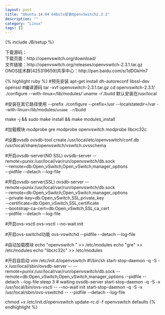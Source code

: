 ```yaml
---
layout: post
title: "Ubuntu 14.04 64bits安装OpenvSwitch2.3.1"
description: ""
category: "Linux"
tags: []
---
```

{% include JB/setup %}
<p>
下载源码：<br/>
下载页面：http://openvswitch.org/download/ <br/>
文件链接：http://openvswitch.org/releases/openvswitch-2.3.1.tar.gz <br/>
ONOS技术群[425319659]共享中心：http://pan.baidu.com/s/1dDGkHn7
</p>
{% highlight ruby %}
#预先安装
apt-get install dh-autoreconf libssl-dev openssl
#编译源码
tar -xvf openvswitch-2.3.1.tar.gz
cd openvswitch-2.3.1/
./configure --with-linux=/lib/modules/`uname -r`/build		默认安装在/usr/local
  
#安装在其它路径使用 --prefix
./configure --prefix=/usr --localstatedir=/var --with-linux=/lib/modules/`uname -r`/build
  
make -j && sudo make install && make modules_install
  
#加载模块
modprobe gre
modprobe openvswitch
modprobe libcrc32c
  
#设置ovsdb
ovsdb-tool create /usr/local/etc/openvswitch/conf.db /usr/local/share/openvswitch/vswitch.ovsschema
  
#开启ovsdb-server(NO SSL)
ovsdb-server --remote=punix:/usr/local/var/run/openvswitch/db.sock \
--remote=db:Open_vSwitch,Open_vSwitch,manager_options \
--pidfile --detach --log-file
  
#开启ovsdb-server(SSL)
ovsdb-server --remote=punix:/usr/local/var/run/openvswitch/db.sock \
--remote=db:Open_vSwitch,Open_vSwitch,manager_options \
--private-key=db:Open_vSwitch,SSL,private_key \
--certificate=db:Open_vSwitch,SSL,certificate \
--bootstrap-ca-cert=db:Open_vSwitch,SSL,ca_cert \
--pidfile --detach --log-file
  
#开启ovs-vsctl
ovs-vsctl --no-wait init
  
#开启ovs-switchd功能
ovs-vswitchd --pidfile --detach --log-file
  
#自动加载模块
echo "openvswitch " >> /etc/modules
echo "gre" >> /etc/modules
echo "libcrc32c" >> /etc/modules
  
#开启自启动
vim /etc/init.d/openvswitch
#!/bin/sh
start-stop-daemon -q -S -x /usr/local/sbin/ovsdb-server -- --remote=punix:/usr/local/var/run/openvswitch/db.sock --remote=db:Open_vSwitch,Open_vSwitch,manager_options --pidfile --detach --log-file
sleep 3 # waiting ovsdb-server 
start-stop-daemon -q -S -x /usr/local/bin/ovs-vsctl -- --no-wait init
start-stop-daemon -q -S -x /usr/local/sbin/ovs-vswitchd -- --pidfile --detach --log-file
  
chmod +x /etc/init.d/openvswitch
update-rc.d -f openvswitch defaults
{% endhighlight %}
